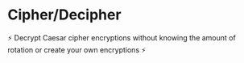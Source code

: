 Cipher/Decipher
=============
⚡ Decrypt Caesar cipher encryptions without knowing the amount of rotation or create your own encryptions ⚡
